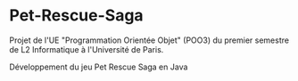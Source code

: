# Pet-Rescue-Saga

Projet de l'UE "Programmation Orientée Objet" (POO3) du premier semestre de L2 Informatique à l'Université de Paris.

Développement du jeu Pet Rescue Saga en Java
